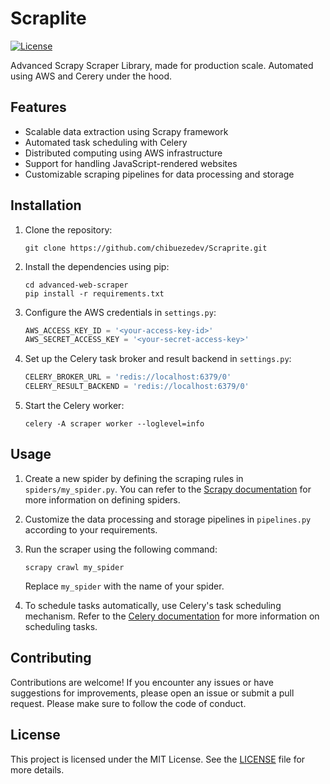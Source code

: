 # Scraplite

[![License](https://img.shields.io/badge/license-MIT-blue.svg)](LICENSE)

Advanced Scrapy Scraper Library, made for production scale. Automated using AWS and Cerery under the hood.

## Features

- Scalable data extraction using Scrapy framework
- Automated task scheduling with Celery
- Distributed computing using AWS infrastructure
- Support for handling JavaScript-rendered websites
- Customizable scraping pipelines for data processing and storage

## Installation

1. Clone the repository:

   ```shell
   git clone https://github.com/chibuezedev/Scraprite.git
   ```

2. Install the dependencies using pip:

   ```shell
   cd advanced-web-scraper
   pip install -r requirements.txt
   ```

3. Configure the AWS credentials in `settings.py`:

   ```python
   AWS_ACCESS_KEY_ID = '<your-access-key-id>'
   AWS_SECRET_ACCESS_KEY = '<your-secret-access-key>'
   ```

4. Set up the Celery task broker and result backend in `settings.py`:

   ```python
   CELERY_BROKER_URL = 'redis://localhost:6379/0'
   CELERY_RESULT_BACKEND = 'redis://localhost:6379/0'
   ```

5. Start the Celery worker:

   ```shell
   celery -A scraper worker --loglevel=info
   ```

## Usage

1. Create a new spider by defining the scraping rules in `spiders/my_spider.py`. You can refer to the [Scrapy documentation](https://docs.scrapy.org/en/latest/topics/spiders.html) for more information on defining spiders.

2. Customize the data processing and storage pipelines in `pipelines.py` according to your requirements.

3. Run the scraper using the following command:

   ```shell
   scrapy crawl my_spider
   ```

   Replace `my_spider` with the name of your spider.

4. To schedule tasks automatically, use Celery's task scheduling mechanism. Refer to the [Celery documentation](https://docs.celeryproject.org/en/latest/userguide/periodic-tasks.html) for more information on scheduling tasks.

## Contributing

Contributions are welcome! If you encounter any issues or have suggestions for improvements, please open an issue or submit a pull request. Please make sure to follow the code of conduct.

## License

This project is licensed under the MIT License. See the [LICENSE](LICENSE) file for more details.
